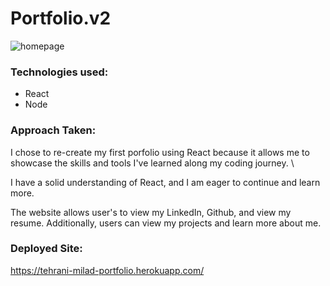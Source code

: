 # Portfolio.v2
![homepage](https://user-images.githubusercontent.com/114964227/216732293-dda12cdb-13af-42c8-b137-aae0e17bb956.png)

### Technologies used: 
* React
* Node

### Approach Taken: 

I chose to re-create my first porfolio using React because it allows me to showcase the skills and tools I've learned along my coding journey. \

I have a solid understanding of React, and I am eager to continue and learn more. 

The website allows user's to view my LinkedIn, Github, and view my resume. Additionally, users can view my projects and learn more about me. 

### Deployed Site: 
https://tehrani-milad-portfolio.herokuapp.com/

